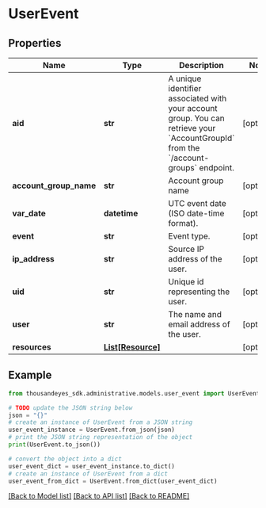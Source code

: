 # UserEvent


## Properties

Name | Type | Description | Notes
------------ | ------------- | ------------- | -------------
**aid** | **str** | A unique identifier associated with your account group. You can retrieve your &#x60;AccountGroupId&#x60; from the &#x60;/account-groups&#x60; endpoint. | [optional] 
**account_group_name** | **str** | Account group name | [optional] 
**var_date** | **datetime** | UTC event date (ISO date-time format). | [optional] 
**event** | **str** | Event type. | [optional] 
**ip_address** | **str** | Source IP address of the user. | [optional] 
**uid** | **str** | Unique id representing the user. | [optional] 
**user** | **str** | The name and email address of the user. | [optional] 
**resources** | [**List[Resource]**](Resource.md) |  | [optional] 

## Example

```python
from thousandeyes_sdk.administrative.models.user_event import UserEvent

# TODO update the JSON string below
json = "{}"
# create an instance of UserEvent from a JSON string
user_event_instance = UserEvent.from_json(json)
# print the JSON string representation of the object
print(UserEvent.to_json())

# convert the object into a dict
user_event_dict = user_event_instance.to_dict()
# create an instance of UserEvent from a dict
user_event_from_dict = UserEvent.from_dict(user_event_dict)
```
[[Back to Model list]](../README.md#documentation-for-models) [[Back to API list]](../README.md#documentation-for-api-endpoints) [[Back to README]](../README.md)


